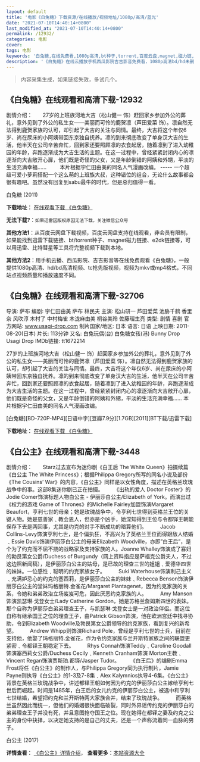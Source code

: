 ```yaml
---
layout: default
title: '电影《白兔糖》下载资源/在线播放/视频地址/1080p/高清/蓝光'
date: "2021-07-10T14:40:14+0800"
last_modified_at: "2021-07-10T14:40:14+0800"
permalink: /12932/
categories: 电影
cover:
tags: 电影
keywords: '白兔糖,在线免费看,1080p高清,bt种子,torrent,百度云盘,magnet,磁力链,迅雷下载资源'
description: '《白兔糖》在线云播放手机西瓜影院吉吉影音免费看，1080p高清bd/hd未删减完整版和tc抢先枪版，mkv/mp4格式，附带bt/torrent种子、magnet/磁力链、百度云盘、网盘资源迅雷下载链接'
---
```


>内容采集生成，如果链接失效，多试几个。


## 《白兔糖》在线观看和高清下载-12932

剧情介绍：　　27岁的上班族河地大吉（松山健一 饰）赶回家乡参加外公的葬礼，意外见到了外公的私生女——美丽而可怜的鹿贺凛（芦田爱菜 饰）。凛自然无法得到鹿贺家族的认可，却引起了大吉的关注与同情。最终，大吉将这个年仅6岁、尚在尿床的小阿姨带回东京独自抚养。凛的到来彻底改变了单身汉大吉的生活，他半天在公司辛苦奔忙，回到家还要照顾凛的衣食起居，随着凛到了进入幼稚园的年龄，奔跑逐渐成为大吉生活的主题。在这一过程中，曾经紧紧封闭内心的凛逐渐向大吉敞开心扉，他们既是奇怪的父女，又是年龄倒错的阿姨和外甥，平淡的生活充满幸福……  　　本片根据宇仁田由美的同名人气漫画改编。 ----- 一个超级可爱小萝莉搭配一个这么萌的上班族大叔，这种错位的组合，无论什么故事都会很有趣吧。虽然没有回复到sabu最牛的时代，但是总归值得一看。


白兔糖 (2011)

**下载地址**： [在线观看下载 《白兔糖》](https://www.btbtdy.me/btdy/dy6330.html) 


**无法下载?**：`如果迅雷因版权原因无法下载，关注微信公众号 `

**其他方法1**：从百度云网盘下载视频，百度云网盘支持在线观看，非会员有限制，如果能找到迅雷下载链接、bt/torrent种子、magnet磁力链接、e2dk链接等，可以用迅雷、比特彗星等工具将完整视频下载到本地。

**其他方法2**：用手机云播、西瓜影院、吉吉影音等在线免费观看《白兔糖》，一般提供1080p高清、hd/bd高清视频、tc抢先版视频，视频为mkv或mp4格式，不同站点视频质量和播放速度不同。


## 《白兔糖》在线观看和高清下载-32706

导演: 萨布 编剧: 宇仁田由美 萨布 林民夫 主演: 松山研一 芦田爱菜 池胁千鹤 香里奈 风吹淳 木村了 中村梅雀 木泷麻由美 桐谷美玲 佐藤瑠生亮 类型: 剧情 喜剧 官方网站: www.usagi-drop.com 制片国家/地区: 日本 语言: 日语 上映日期: 2011-08-20(日本) 片长: 113分钟 又名: 白兔玩偶(台) 白兔糖女孩(港) Bunny Drop Usagi Drop IMDb链接: tt1672214

27岁的上班族河地大吉（松山健一 饰）赶回家乡参加外公的葬礼，意外见到了外公的私生女——美丽而可怜的鹿贺凛（芦田爱菜 饰）。凛自然无法得到鹿贺家族的认可，却引起了大吉的关注与同情。最终，大吉将这个年仅6岁、尚在尿床的小阿姨带回东京独自抚养。凛的到来彻底改变了单身汉大吉的生活，他半天在公司辛苦奔忙，回到家还要照顾凛的衣食起居，随着凛到了进入幼稚园的年龄，奔跑逐渐成为大吉生活的主题。在这一过程中，曾经紧紧封闭内心的凛逐渐向大吉敞开心扉，他们既是奇怪的父女，又是年龄倒错的阿姨和外甥，平淡的生活充满幸福…… 本片根据宇仁田由美的同名人气漫画改编。


[白兔糖][BD-720P-MP4][日语中字][豆瓣7.9分][1.7GB][2011][BT下载/迅雷下载]

**下载地址**： [在线观看下载 《白兔糖》](https://www.btdx8.com/torrent/bunny_drop_2011.html) 


## 《白公主》在线观看和高清下载-3448

剧情介绍：　　Starz过去宣布为迷你剧《白王后 The White Queen》拍摄续篇《白公主 The White Princess》；根据Philippa Gregory所写的同名小说及部份《The Cousins’ War》的内容，《白公主》同样是以女性角度，描述在英格兰玫瑰战争中的事。这部8集迷你剧已正在拍摄。  　　《出轨的爱人 Doctor Foster》的Jodie Comer饰演标题人物白公主 - 伊丽莎白公主/Elizabeth of York。而演出过《权力的游戏 Game of Thrones》的Michelle Fairley加盟饰演Margaret Beaufort，亨利七世的母亲；她是玫瑰战争中，令亨利七世得到英格兰王位的关键人物。她是慈善家﹑教会恩人，但亦是个凶手，她深知得到王位与令都铎王朝能保存下去是两回事，尤其是约克的对手不断成功的暗算他们。  　　Jacob Collins-Levy饰演亨利七世，是个偏执狂，不高兴为了英格兰王位而得跟敌人结婚﹑Essie Davis饰演伊丽莎白公主的母亲Elizabeth Woodville，亦即”白王后”，是个为了约克而不屈不挠的战略家及支持家族的人。Joanne Whalley饰演成了寡妇的勃艮第女公爵/Duchess of Burgundy（网上资料指应是萨福克公爵夫人，不过这边照新闻稿），是伊丽莎白公主的姑母，是已故的理查三世的姐姐﹑爱德华四世的妹妹。一位感性﹑聪明的约克家族女子。  　　Suki Waterhouse饰演利己主义﹑充满妒忌心的约克的塞西莉，是伊丽莎白公主的妹妹﹑Rebecca Benson饰演伊丽莎白公主的堂妹玛格丽特.金雀花/Margaret Plantagenet，因为约克家族的关系，令她和弟弟政治立场岌岌可危，因此厌恶约克家族的人。  　　Amy Manson饰演凯瑟琳∙戈登女士/Lady Catherine Gordon，她是苏格兰詹姆斯四世的表妹。那个自称为伊丽莎白弟弟理查王子，与凯瑟琳∙戈登女士是一对政治伴侣。而这位自称有继承国王之位的理查王子，由Patrick Gibson饰演，他在欧洲宫廷中找寻协助，令到Elizabeth Woodville及勃艮第女公爵领导的约克家族，看到复兴的新希望。  　　Andrew Whipp则饰演Richard Pole，曾经是亨利七世的士兵，目前在支持他，他娶了玛格丽特.金雀花，作为令约克家族与兰开斯特家族之间的联盟更紧密﹑令都铎王朝稳定下去。  　　Rhys Connah饰演Teddy﹑Caroline Goodall饰演塞西莉女公爵/Duchess Cecily﹑Kenneth Cranham饰演 Morton主教﹑Vincent Regan饰演贾斯珀.都铎/Jasper Tudor。  　　《白王后》的编剧Emma Frost将任《白公主》的制作人，与Philippa Gregory同为执行制片，Jamie Payne则执导《白公主》的1-3及7-8集﹑Alex Kalymnios执导4-6集。《白公主》背景在英格兰玫瑰战争中，讲述都铎王朝如何因为约克的伊丽莎白公主嫁给亨利七世后而崛起。时间是1485年，白王后的女儿约克的伊丽莎白公主，被选中和亨利七世结婚，希望把约克和兰开斯特两大家族合并，结束了玫瑰战争。  　　而英格兰虽然因此而统一，但他们的婚姻很快面临破裂，同时外界谣传约克的伊丽莎白的弟弟理查王子并没有死，并且意图抢夺国王之位。现在她得在都铎之妻及约克之公主的身份中抉择，以决定她支持的是自己的丈夫，还是一个声称流着同一血脉的男子。


白公主 (2017)

**详情查看**： [《白公主》详情介绍](/movie/3448/)， **查看更多**：[本站资源大全](/movie/t/all/)


